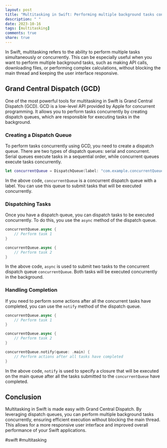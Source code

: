 ```yaml
---
layout: post
title: "Multitasking in Swift: Performing multiple background tasks concurrently"
description: " "
date: 2023-10-16
tags: [multitasking]
comments: true
share: true
---
```


In Swift, multitasking refers to the ability to perform multiple tasks simultaneously or concurrently. This can be especially useful when you want to perform multiple background tasks, such as making API calls, downloading files, or performing complex calculations, without blocking the main thread and keeping the user interface responsive.

## Grand Central Dispatch (GCD)

One of the most powerful tools for multitasking in Swift is Grand Central Dispatch (GCD). GCD is a low-level API provided by Apple for concurrent programming. It allows you to perform tasks concurrently by creating dispatch queues, which are responsible for executing tasks in the background.

### Creating a Dispatch Queue

To perform tasks concurrently using GCD, you need to create a dispatch queue. There are two types of dispatch queues: serial and concurrent. Serial queues execute tasks in a sequential order, while concurrent queues execute tasks concurrently.

```swift
let concurrentQueue = DispatchQueue(label: "com.example.concurrentQueue", attributes: .concurrent)
```

In the above code, `concurrentQueue` is a concurrent dispatch queue with a label. You can use this queue to submit tasks that will be executed concurrently.

### Dispatching Tasks

Once you have a dispatch queue, you can dispatch tasks to be executed concurrently. To do this, you use the `async` method of the dispatch queue.

```swift
concurrentQueue.async {
    // Perform task 1
}

concurrentQueue.async {
    // Perform task 2
}
```

In the above code, `async` is used to submit two tasks to the concurrent dispatch queue `concurrentQueue`. Both tasks will be executed concurrently in the background.

### Handling Completion

If you need to perform some actions after all the concurrent tasks have completed, you can use the `notify` method of the dispatch queue.

```swift
concurrentQueue.async {
    // Perform task 1
}

concurrentQueue.async {
    // Perform task 2
}

concurrentQueue.notify(queue: .main) {
    // Perform actions after all tasks have completed
}
```

In the above code, `notify` is used to specify a closure that will be executed on the main queue after all the tasks submitted to the `concurrentQueue` have completed.

## Conclusion

Multitasking in Swift is made easy with Grand Central Dispatch. By leveraging dispatch queues, you can perform multiple background tasks concurrently, ensuring efficient execution without blocking the main thread. This allows for a more responsive user interface and improved overall performance of your Swift applications.

#swift #multitasking
